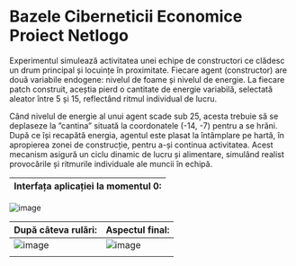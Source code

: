 # Bazele Ciberneticii Economice Proiect Netlogo

Experimentul simulează activitatea unei echipe de constructori ce clădesc un drum principal și locuințe în proximitate. Fiecare agent (constructor) are două variabile endogene: nivelul de foame și nivelul de energie. La fiecare patch construit, aceștia pierd o cantitate de energie variabilă, selectată aleator între 5 și 15, reflectând ritmul individual de lucru.

Când nivelul de energie al unui agent scade sub 25, acesta trebuie să se deplaseze la ”cantina” situată la coordonatele (-14, -7) pentru a se hrăni. După ce își recapătă energia, agentul este plasat la întâmplare pe hartă, în apropierea zonei de construcție, pentru a-și continua activitatea. Acest mecanism asigură un ciclu dinamic de lucru și alimentare, simulând realist provocările și ritmurile individuale ale muncii în echipă.


 | Interfața aplicației la momentul 0: |
 |:-|


![image](https://github.com/AdascaliteiGabriela/BCE_Proiect/assets/170810275/ac747401-8d94-4171-bd39-b35f32373c88)


| După câteva rulări: | Aspectul final: |
|:-|:-|
|![image](https://github.com/AdascaliteiGabriela/BCE_Proiect/assets/170810275/821b9fe8-4224-46c7-a284-be3d7c35b0ee)| ![image](https://github.com/AdascaliteiGabriela/BCE_Proiect/assets/170810275/e05230c4-7636-4fd6-9043-b81d083154df) |
|  |  | 

